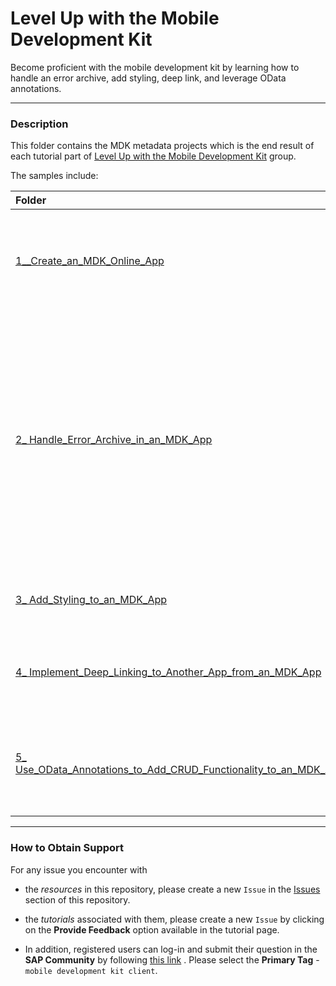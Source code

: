 # Level Up with the Mobile Development Kit
Become proficient with the mobile development kit by learning how to handle an error archive, add styling, deep link, and leverage OData annotations.
***
### Description
This folder contains the MDK metadata projects which is the end result of each tutorial part of [Level Up with the Mobile Development Kit](https://developers.sap.com/mission.mobile-dev-kit-level-up.html) group.

The samples include:

|  Folder     | Description   | Tutorial
|  :------------- | :------------- | :-------------
|  [1__Create_an_MDK_Online_App](/3_Level_Up_with_the_Mobile_Development_Kit/1__Create_an_MDK_Online_App) | Use the mobile development kit editor to create a mobile app for online use case | [Create an MDK Online App](https://developers.sap.com/tutorials/cp-mobile-dev-kit-online-app.html)
|  [2_ Handle_Error_Archive_in_an_MDK_App](/3_Level_Up_with_the_Mobile_Development_Kit/2_Handle_Error_Archive_in_an_MDK_App) |  Create an MDK app to display errors occurred while uploading local changes and implement some logic on how to handle such errors and then let users to fix it from the app by providing correct values. | [Handle Error Archive in an MDK App](https://developers.sap.com/tutorials/cp-mobile-dev-kit-error-archive.html)
|  [3_ Add_Styling_to_an_MDK_App](/3_Level_Up_with_the_Mobile_Development_Kit/3_Add_Styling_to_an_MDK_App)  | Customize an MDK app to display styling to its controls | [Add Styling to an MDK App](https://developers.sap.com/tutorials/cp-mobile-dev-kit-style.html)
|  [4_ Implement_Deep_Linking_to_Another_App_from_an_MDK_App](/3_Level_Up_with_the_Mobile_Development_Kit/4_Implement_Deep_Linking_to_Another_App_from_an_MDK_App) |Open a web page or navigate to an installed app from an MDK app| [Implement Deep Linking to Another App from an MDK App](https://developers.sap.com/tutorials/cp-mobile-dev-kit-deep-link.html)
|  [5_ Use_OData_Annotations_to_Add_CRUD_Functionality_to_an_MDK_App](/3_Level_Up_with_the_Mobile_Development_Kit/5_Use_OData_Annotations_to_Add_CRUD_Functionality_to_an_MDK_App) | Create a fully functional CRUD native mobile application for iOS and Android| [Use OData Annotations to Add CRUD Functionality to an MDK App](https://developers.sap.com/tutorials/cp-mobile-dev-kit-annotations.html)
	

***
### How to Obtain Support
For any issue you encounter with 
* the *resources* in this repository, please create a new `Issue` in the [Issues](https://github.com/SAP/cloud-mdk-tutorial-samples/issues) section of this repository.
* the *tutorials* associated with them, please create a new `Issue` by clicking on the **Provide Feedback** option available in the tutorial page.

* In addition, registered users can log-in and submit their question in the **SAP Community** by following [this link](https://answers.sap.com/questions/ask.html) .
Please select the **Primary Tag** - `mobile development kit client`.